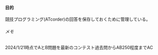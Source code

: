 
#### 目的
競技プログラミング(ATcorder)の回答を保存しておくために管理している。

###### メモ
2024/1/21時点でAとB問題を最新のコンテスト過去問からAB250程度までAC
